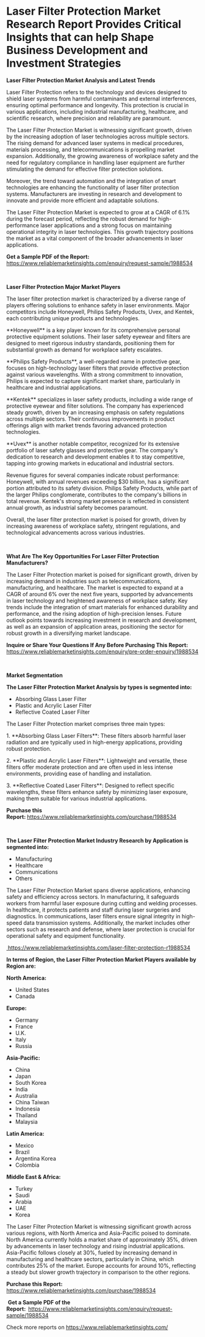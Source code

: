 <p><h1>Laser Filter Protection Market Research Report Provides Critical Insights that can help Shape Business Development and Investment Strategies</h1></p><p><strong>Laser Filter Protection Market Analysis and Latest Trends</strong></p>
<p><p>Laser Filter Protection refers to the technology and devices designed to shield laser systems from harmful contaminants and external interferences, ensuring optimal performance and longevity. This protection is crucial in various applications, including industrial manufacturing, healthcare, and scientific research, where precision and reliability are paramount.</p><p>The Laser Filter Protection Market is witnessing significant growth, driven by the increasing adoption of laser technologies across multiple sectors. The rising demand for advanced laser systems in medical procedures, materials processing, and telecommunications is propelling market expansion. Additionally, the growing awareness of workplace safety and the need for regulatory compliance in handling laser equipment are further stimulating the demand for effective filter protection solutions.</p><p>Moreover, the trend toward automation and the integration of smart technologies are enhancing the functionality of laser filter protection systems. Manufacturers are investing in research and development to innovate and provide more efficient and adaptable solutions. </p><p>The Laser Filter Protection Market is expected to grow at a CAGR of 6.1% during the forecast period, reflecting the robust demand for high-performance laser applications and a strong focus on maintaining operational integrity in laser technologies. This growth trajectory positions the market as a vital component of the broader advancements in laser applications.</p></p>
<p><strong>Get a Sample PDF of the Report:&nbsp;</strong> <a href="https://www.reliablemarketinsights.com/enquiry/request-sample/1988534?utm_campaign=2240&utm_medium=2&utm_source=Github&utm_content=ia&utm_term=02032025&utm_id=laser-filter-protection">https://www.reliablemarketinsights.com/enquiry/request-sample/1988534</a></p>
<p>&nbsp;</p>
<p><strong>Laser Filter Protection Major Market Players</strong></p>
<p><p>The laser filter protection market is characterized by a diverse range of players offering solutions to enhance safety in laser environments. Major competitors include Honeywell, Philips Safety Products, Uvex, and Kentek, each contributing unique products and technologies.</p><p>**Honeywell** is a key player known for its comprehensive personal protective equipment solutions. Their laser safety eyewear and filters are designed to meet rigorous industry standards, positioning them for substantial growth as demand for workplace safety escalates.</p><p>**Philips Safety Products**, a well-regarded name in protective gear, focuses on high-technology laser filters that provide effective protection against various wavelengths. With a strong commitment to innovation, Philips is expected to capture significant market share, particularly in healthcare and industrial applications.</p><p>**Kentek** specializes in laser safety products, including a wide range of protective eyewear and filter solutions. The company has experienced steady growth, driven by an increasing emphasis on safety regulations across multiple sectors. Their continuous improvements in product offerings align with market trends favoring advanced protection technologies.</p><p>**Uvex** is another notable competitor, recognized for its extensive portfolio of laser safety glasses and protective gear. The company's dedication to research and development enables it to stay competitive, tapping into growing markets in educational and industrial sectors.</p><p>Revenue figures for several companies indicate robust performance: Honeywell, with annual revenues exceeding $30 billion, has a significant portion attributed to its safety division. Philips Safety Products, while part of the larger Philips conglomerate, contributes to the company's billions in total revenue. Kentek's strong market presence is reflected in consistent annual growth, as industrial safety becomes paramount.</p><p>Overall, the laser filter protection market is poised for growth, driven by increasing awareness of workplace safety, stringent regulations, and technological advancements across various industries.</p></p>
<p>&nbsp;</p>
<p><strong>What Are The Key Opportunities For Laser Filter Protection Manufacturers?</strong></p>
<p><p>The Laser Filter Protection market is poised for significant growth, driven by increasing demand in industries such as telecommunications, manufacturing, and healthcare. The market is expected to expand at a CAGR of around 6% over the next five years, supported by advancements in laser technology and heightened awareness of workplace safety. Key trends include the integration of smart materials for enhanced durability and performance, and the rising adoption of high-precision lenses. Future outlook points towards increasing investment in research and development, as well as an expansion of application areas, positioning the sector for robust growth in a diversifying market landscape.</p></p>
<p><strong>Inquire or Share Your Questions If Any Before Purchasing This Report:</strong> <a href="https://www.reliablemarketinsights.com/enquiry/pre-order-enquiry/1988534?utm_campaign=2240&utm_medium=2&utm_source=Github&utm_content=ia&utm_term=02032025&utm_id=laser-filter-protection">https://www.reliablemarketinsights.com/enquiry/pre-order-enquiry/1988534</a></p>
<p>&nbsp;</p>
<p><strong>Market Segmentation</strong></p>
<p><strong>The Laser Filter Protection Market Analysis by types is segmented into:</strong></p>
<p><ul><li>Absorbing Glass Laser Filter</li><li>Plastic and Acrylic Laser Filter</li><li>Reflective Coated Laser Filter</li></ul></p>
<p><p>The Laser Filter Protection market comprises three main types: </p><p>1. **Absorbing Glass Laser Filters**: These filters absorb harmful laser radiation and are typically used in high-energy applications, providing robust protection.</p><p>2. **Plastic and Acrylic Laser Filters**: Lightweight and versatile, these filters offer moderate protection and are often used in less intense environments, providing ease of handling and installation.</p><p>3. **Reflective Coated Laser Filters**: Designed to reflect specific wavelengths, these filters enhance safety by minimizing laser exposure, making them suitable for various industrial applications.</p></p>
<p><strong>Purchase this Report:&nbsp;</strong><a href="https://www.reliablemarketinsights.com/purchase/1988534?utm_campaign=2240&utm_medium=2&utm_source=Github&utm_content=ia&utm_term=02032025&utm_id=laser-filter-protection">https://www.reliablemarketinsights.com/purchase/1988534</a></p>
<p>&nbsp;</p>
<p><strong>The Laser Filter Protection Market Industry Research by Application is segmented into:</strong></p>
<p><ul><li>Manufacturing</li><li>Healthcare</li><li>Communications</li><li>Others</li></ul></p>
<p><p>The Laser Filter Protection Market spans diverse applications, enhancing safety and efficiency across sectors. In manufacturing, it safeguards workers from harmful laser exposure during cutting and welding processes. In healthcare, it protects patients and staff during laser surgeries and diagnostics. In communications, laser filters ensure signal integrity in high-speed data transmission systems. Additionally, the market includes other sectors such as research and defense, where laser protection is crucial for operational safety and equipment functionality.</p></p>
<p><a href="https://www.reliablemarketinsights.com/laser-filter-protection-r1988534?utm_campaign=2240&utm_medium=2&utm_source=Github&utm_content=ia&utm_term=02032025&utm_id=laser-filter-protection">&nbsp;https://www.reliablemarketinsights.com/laser-filter-protection-r1988534</a></p>
<p><strong>In terms of Region, the Laser Filter Protection Market Players available by Region are:</strong></p>
<p>
    <p> <strong> North America: </strong>
        <ul>
            <li>United States</li>
            <li>Canada</li>
        </ul>
        </p> 
    <p> <strong> Europe: </strong>
        <ul>
            <li>Germany</li>
            <li>France</li>
            <li>U.K.</li>
            <li>Italy</li>
            <li>Russia</li>
        </ul>
        </p> 
    <p> <strong> Asia-Pacific: </strong>
        <ul>
            <li>China</li>
            <li>Japan</li>
            <li>South Korea</li>
            <li>India</li>
            <li>Australia</li>
            <li>China Taiwan</li>
            <li>Indonesia</li>
            <li>Thailand</li>
            <li>Malaysia</li>
        </ul>
        </p> 
    <p> <strong> Latin America: </strong>
        <ul>
            <li>Mexico</li>
            <li>Brazil</li>
            <li>Argentina Korea</li>
            <li>Colombia</li>
        </ul>
        </p> 
    <p> <strong> Middle East & Africa: </strong>
        <ul>
            <li>Turkey</li>
            <li>Saudi</li>
            <li>Arabia</li>
            <li>UAE</li>
            <li>Korea</li>
        </ul>
    </p>
    </p>
<p><p>The Laser Filter Protection Market is witnessing significant growth across various regions, with North America and Asia-Pacific poised to dominate. North America currently holds a market share of approximately 35%, driven by advancements in laser technology and rising industrial applications. Asia-Pacific follows closely at 30%, fueled by increasing demand in manufacturing and healthcare sectors, particularly in China, which contributes 25% of the market. Europe accounts for around 10%, reflecting a steady but slower growth trajectory in comparison to the other regions.</p></p>
<p><strong>Purchase this Report: </strong><a href="https://www.reliablemarketinsights.com/purchase/1988534?utm_campaign=2240&utm_medium=2&utm_source=Github&utm_content=ia&utm_term=02032025&utm_id=laser-filter-protection">https://www.reliablemarketinsights.com/purchase/1988534</a></p>
<p>&nbsp;<strong>Get a Sample PDF of the Report:&nbsp;&nbsp;</strong><a href="https://www.reliablemarketinsights.com/enquiry/request-sample/1988534?utm_campaign=2240&utm_medium=2&utm_source=Github&utm_content=ia&utm_term=02032025&utm_id=laser-filter-protection">https://www.reliablemarketinsights.com/enquiry/request-sample/1988534</a></p>
<p><strong></strong></p>
<p>Check more reports on <a href="https://www.reliablemarketinsights.com/?utm_campaign=2240&utm_medium=2&utm_source=Github&utm_content=ia&utm_term=02032025&utm_id=laser-filter-protection">https://www.reliablemarketinsights.com/</a></p>